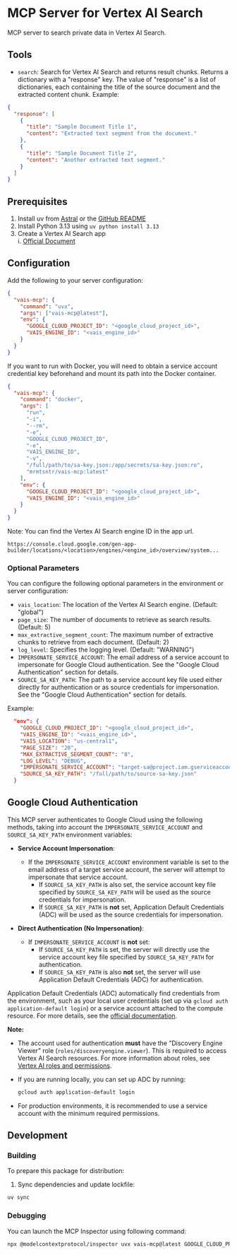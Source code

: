 # MCP Server for Vertex AI Search

MCP server to search private data in Vertex AI Search.

## Tools

- `search`: Search for Vertex AI Search and returns result chunks.
  Returns a dictionary with a "response" key. The value of "response" is a list of dictionaries, each containing the title of the source document and the extracted content chunk. Example:

```json
{
  "response": [
    {
      "title": "Sample Document Title 1",
      "content": "Extracted text segment from the document."
    },
    {
      "title": "Sample Document Title 2",
      "content": "Another extracted text segment."
    }
  ]
}
```

## Prerequisites

1. Install uv from [Astral](https://docs.astral.sh/uv/getting-started/installation/) or the [GitHub README](https://github.com/astral-sh/uv#installation)
2. Install Python 3.13 using `uv python install 3.13`
3. Create a Vertex AI Search app  
   i. [Official Document](https://cloud.google.com/generative-ai-app-builder/docs/create-engine-es)

## Configuration

Add the following to your server configuration:

```json
{
  "vais-mcp": {
    "command": "uvx",
    "args": ["vais-mcp@latest"],
    "env": {
      "GOOGLE_CLOUD_PROJECT_ID": "<google_cloud_project_id>",
      "VAIS_ENGINE_ID": "<vais_engine_id>"
    }
  }
}
```

If you want to run with Docker, you will need to obtain a service account credential key beforehand and mount its path into the Docker container.

```json
{
  "vais-mcp": {
    "command": "docker",
    "args": [
      "run",
      "-i",
      "--rm",
      "-e",
      "GOOGLE_CLOUD_PROJECT_ID",
      "-e",
      "VAIS_ENGINE_ID",
      "-v",
      "/full/path/to/sa-key.json:/app/secrets/sa-key.json:ro",
      "mrmtsntr/vais-mcp:latest"
    ],
    "env": {
      "GOOGLE_CLOUD_PROJECT_ID": "<google_cloud_project_id>",
      "VAIS_ENGINE_ID": "<vais_engine_id>"
    }
  }
}
```

Note: You can find the Vertex AI Search engine ID in the app url.

```
https://console.cloud.google.com/gen-app-builder/locations/<location>/engines/<engine_id>/overview/system...
```

### Optional Parameters

You can configure the following optional parameters in the environment or server configuration:

- `vais_location`: The location of the Vertex AI Search engine. (Default: "global")
- `page_size`: The number of documents to retrieve as search results. (Default: 5)
- `max_extractive_segment_count`: The maximum number of extractive chunks to retrieve from each document. (Default: 2)
- `log_level`: Specifies the logging level. (Default: "WARNING")
- `IMPERSONATE_SERVICE_ACCOUNT`: The email address of a service account to impersonate for Google Cloud authentication. See the "Google Cloud Authentication" section for details.
- `SOURCE_SA_KEY_PATH`: The path to a service account key file used either directly for authentication or as source credentials for impersonation. See the "Google Cloud Authentication" section for details.

Example:

```json
  "env": {
    "GOOGLE_CLOUD_PROJECT_ID": "<google_cloud_project_id>",
    "VAIS_ENGINE_ID": "<vais_engine_id>",
    "VAIS_LOCATION": "us-central1",
    "PAGE_SIZE": "20",
    "MAX_EXTRACTIVE_SEGMENT_COUNT": "8",
    "LOG_LEVEL": "DEBUG",
    "IMPERSONATE_SERVICE_ACCOUNT": "target-sa@project.iam.gserviceaccount.com",
    "SOURCE_SA_KEY_PATH": "/full/path/to/source-sa-key.json"
  }
```

## Google Cloud Authentication

This MCP server authenticates to Google Cloud using the following methods, taking into account the `IMPERSONATE_SERVICE_ACCOUNT` and `SOURCE_SA_KEY_PATH` environment variables:

- **Service Account Impersonation**:

  - If the `IMPERSONATE_SERVICE_ACCOUNT` environment variable is set to the email address of a target service account, the server will attempt to impersonate that service account.
    - If `SOURCE_SA_KEY_PATH` is also set, the service account key file specified by `SOURCE_SA_KEY_PATH` will be used as the source credentials for impersonation.
    - If `SOURCE_SA_KEY_PATH` is **not** set, Application Default Credentials (ADC) will be used as the source credentials for impersonation.

- **Direct Authentication (No Impersonation)**:
  - If `IMPERSONATE_SERVICE_ACCOUNT` is **not** set:
    - If `SOURCE_SA_KEY_PATH` is set, the server will directly use the service account key file specified by `SOURCE_SA_KEY_PATH` for authentication.
    - If `SOURCE_SA_KEY_PATH` is also **not** set, the server will use Application Default Credentials (ADC) for authentication.

Application Default Credentials (ADC) automatically find credentials from the environment, such as your local user credentials (set up via `gcloud auth application-default login`) or a service account attached to the compute resource. For more details, see the [official documentation](https://cloud.google.com/docs/authentication/provide-credentials-adc).

**Note:**

- The account used for authentication **must** have the "Discovery Engine Viewer" role (`roles/discoveryengine.viewer`).
  This is required to access Vertex AI Search resources. For more information about roles, see [Vertex AI roles and permissions](https://cloud.google.com/vertex-ai/docs/general/access-control).

- If you are running locally, you can set up ADC by running:
  ```bash
  gcloud auth application-default login
  ```
- For production environments, it is recommended to use a service account with the minimum required permissions.

## Development

### Building

To prepare this package for distribution:

1. Sync dependencies and update lockfile:

```bash
uv sync
```

### Debugging

You can launch the MCP Inspector using following command:

```bash
npx @modelcontextprotocol/inspector uvx vais-mcp@latest GOOGLE_CLOUD_PROJECT_ID=<google_cloud_project_id> VAIS_ENGINE_ID=<vais_engine_id>
```

